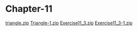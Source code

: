 # Chapter-11


[triangle.zip](https://github.com/Dyl-bit/Chapter-11/files/10983212/triangle.zip)
[Triangle-1.zip](https://github.com/Dyl-bit/Chapter-11/files/10983215/Triangle-1.zip)
[Exercise11_3.zip](https://github.com/Dyl-bit/Chapter-11/files/10983217/Exercise11_3.zip)
[Exercise11_3-1.zip](https://github.com/Dyl-bit/Chapter-11/files/10983218/Exercise11_3-1.zip)
